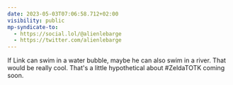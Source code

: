 ```yaml
---
date: 2023-05-03T07:06:58.712+02:00
visibility: public
mp-syndicate-to:
  - https://social.lol/@alienlebarge
  - https://twitter.com/alienlebarge
---
```

If Link can swim in a water bubble, maybe he can also swim in a river. That would be really cool.
That's a little hypothetical about #ZeldaTOTK coming soon.
